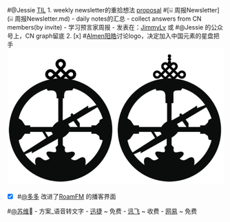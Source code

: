 
#@Jessie [TIL](TIL.md)
    1. weekly newsletter的重拾想法 [proposal](proposal.md) #[⌸ 周报Newsletter](⌸ 周报Newsletter.md) 
        - daily notes的汇总
        - collect answers from CN members(by invite)
            - 学习预言家周报
        - 发表在：[JimmyLv](JimmyLv.md) 或 #@Jessie 的公众号上，CN graph留底
    2. [x] #[Almen阳皓](Almen阳皓.md)讨论logo，决定加入中国元素的星盘把手![](../images/IPv3ud68K8.png?)
- [x] #[@多多](@多多.md) 改进了[RoamFM](RoamFM.md) 的播客界面

#[@苏维](@苏维.md)💜
    - 方案_语音转文字
        - [迅捷](https://app.xunjiepdf.com/voice2text/) ~ 免费
        - [讯飞](https://www.iflyrec.com/) ~ 收费
        - [网易](https://jianwai.youdao.com/index/0) ~ 免费
